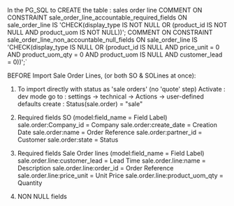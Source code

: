 In the PG_SQL to CREATE the table : sales order line
COMMENT ON CONSTRAINT sale_order_line_accountable_required_fields ON sale_order_line IS 'CHECK(display_type IS NOT NULL OR (product_id IS NOT NULL AND product_uom IS NOT NULL))';
COMMENT ON CONSTRAINT sale_order_line_non_accountable_null_fields ON sale_order_line IS 'CHECK(display_type IS NULL OR (product_id IS NULL AND price_unit = 0 AND product_uom_qty = 0 AND product_uom IS NULL AND customer_lead = 0))';`

BEFORE Import Sale Order Lines, (or both SO & SOLines at once):

1. To import directly with status as 'sale orders' (no 'quote' step)
Activate : dev mode
go to : settings -> technical -> Actions -> user-defined defaults
create : Status(sale.order) = "sale"

2. Required fields SO 
(model:field_name = Field Label)
sale.order:Company_id = Company
sale.order:create_date = Creation Date
sale.order:name = Order Reference
sale.order:partner_id = Customer
sale.order:state = Status

3. Required fields Sale Order lines
(model:field_name = Field Label)
sale.order.line:customer_lead = Lead Time
sale.order.line:name = Description
sale.order.line:order_id = Order Reference
sale.order.line:price_unit = Unit Price
sale.order.line:product_uom_qty = Quantity

4. NON NULL fields
